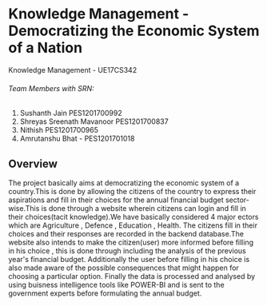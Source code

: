 # Knowledge Management - Democratizing the Economic System of a Nation

Knowledge Management - UE17CS342

###### Team Members with SRN:
1. Sushanth Jain PES1201700992
2. Shreyas Sreenath Mavanoor PES1201700837
3. Nithish PES1201700965
4. Amrutanshu Bhat - PES1201701018

## Overview
The project basically aims at democratizing the economic system of a country.This is done by allowing the citizens of the country to  express their aspirations and fill in their choices for the annual financial budget sector-wise.This is done through a website wherein citizens can login and fill in their choices(tacit knowledge).We have basically considered 4 major ectors which are Agriculture , Defence , Education , Health. The citizens fill in their choices and their responses are recorded in the backend database.The website also intends to make the citizen(user) more informed before filling in his choice , this is done through including the analysis of the previous year's financial budget. Additionally the user before filling in his choice is also made aware of the possible consequences that might happen for choosing a particular option. Finally the data is processed and analysed by using buisness intelligence tools like POWER-BI and is sent to the government experts before formulating the annual budget.
